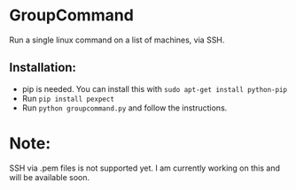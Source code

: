 # GroupCommand


Run a single linux command on a list of machines, via SSH. 
## Installation:
  - pip is needed. You can install this with `sudo apt-get install python-pip`
  - Run `pip install pexpect`
  - Run `python groupcommand.py` and follow the instructions.
  

# Note:

  SSH via .pem files is not supported yet. I am currently working on this and will be available soon.
